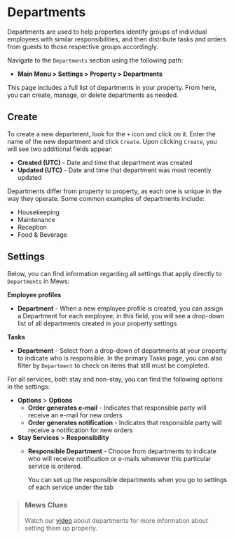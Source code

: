 # Departments

Departments are used to help properties identify groups of individual employees with similar responsibilities, and then distribute tasks and orders from guests to those respective groups accordingly.

Navigate to the `Departments` section using the following path:

* **Main Menu &gt; Settings &gt; Property &gt; Departments**

This page includes a full list of departments in your property. From here, you can create, manage, or delete departments as needed.

## Create

To create a new department, look for the `+` icon and click on it. Enter the name of the new department and click `Create`. Upon clicking `Create`, you will see two additional fields appear:

* **Created \(UTC\)** - Date and time that department was created
* **Updated \(UTC\)** - Date and time that department was most recently updated

Departments differ from property to property, as each one is unique in the way they operate. Some common examples of departments include:

* Housekeeping
* Maintenance
* Reception
* Food & Beverage

## Settings

Below, you can find information regarding all settings that apply directly to `Departments` in Mews:

**Employee profiles**

* **Department** - When a new employee profile is created, you can assign a Department for each employee; in this field, you will see a drop-down list of all departments created in your property settings

**Tasks**

* **Department** - Select from a drop-down of departments at your property to indicate who is responsible. In the primary Tasks page, you can also filter by `Department` to check on items that still must be completed.

For all services, both stay and non-stay, you can find the following options in the settings:

* **Options** &gt; **Options**
  * **Order generates e-mail** - Indicates that responsible party will receive an e-mail for new orders
  * **Order generates notification** - Indicates that responsible party will receive a notification for new orders
* **Stay Services** &gt; **Responsibility**
  * **Responsible Department** - Choose from departments to indicate who will receive notification or e-mails whenever this particular service is ordered. 

    You can set up the responsible departments when you go to settings of each service under the tab 

> ### Mews Clues
>
> Watch our [video](https://vimeo.com/197306861) about departments for more information about setting them up properly.

